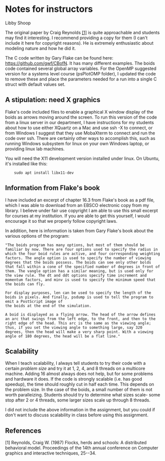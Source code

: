 # Notes for instructors

Libby Shoop

The original paper by Craig Reynolds [[1]](#1) is quite approachable and students may find it interesting. I recommend providing a copy for them (I can't include it here for copyright reasons). He is extremely enthusiastic about modeling nature and how he did it.

The C code written by Gary Flake can be found here: https://github.com/gwf/CBofN. It has many different examples. The boids code contained several global array variables. For the OpenMP suggested version for a systems level course (psPlotOMP folder), I updated the code to remove these and place the parameters needed for a run into a single C struct with default values set.

## A stipulation: need X graphics
Flake's code included files to enable a graphical X window display of the boids as arrows moving around the screen. To run this version of the code from a linux server in our department, I have instructions for my students about how to use either XQuartz on a Mac and use ssh -X to connect, or from Windows I suggest that they use MobaXterm to connect and run the code over ssh. There are certainly other ways to accomplish this, such as running Windows subsystem for linux on your own Windows laptop, or providing linux lab machines.

You will need the X11 development version installed under linux. On Ubuntu, it's installed like this:

        sudo apt install libx11-dev



## Information from Flake's book

I have included an excerpt of chapter 16.3 from Flake's book as a pdf file, which I was able to download from an EBSCO electronic copy from my library. I believe under fair use copyright I am able to use this small excerpt for courses at my institution. If you are able to get this yourself, I would encourage it so that we properly follow copyright laws.

In addition, here is information is taken from Gary Flake's book about the various options of the program:

    "The boids program has many options, but most of them should be familiar by now. There are four options used to specify the radius in which the four boid rules are active, and four corresponding weighting factors. The angle option is used to specify the number of viewing degrees that the boids possess. The boids can see only other bolds that fall within a cone of the specified number of degrees in front of them. The vangle option has a similar meaning, but is used only for the view rule. The dt and ddt options specify time increment and momentum factors, and minv is used to specify the minimum speed that the boids can fly.

    For display purposes, len can be used to specify the length of the boids in pixels. And finally, psdump is used to tell the program to emit a PostScript image of
    the boids at the end of the simulation.

    A boid is displayed as a flying arrow. The head of the arrow defines an arc that swings from the left edge, to the front, and then to the right edge of the head. This arc is the same as the viewing angle; thus, if you set the viewing angle to something large, say 320 degrees, then the head will make a very sharp point. With a viewing  angle of 180 degrees, the head will be a flat line."

## Scalability

When I teach scalability, I always tell students to try their code with a certain *problem size* and try it at 1, 2, 4, and 8 threads on a multicore machine. Adding 16 almost always does not help, but for some problems and hardware it does. If the code is strongly scalable (i.e. has good speedup), the time should roughly cut in half each time. This depends on the problem size. In the case of the boids, a small number of them is not worth paralleizing. Students should try to determine what sizes scale- some stop after 2 or 4 threads, some larger sizes scale up through 8 threads. 

I did not include the above information in the assignment, but you could if don't want to discuss scalability in class before using this assignment.

## References
<a id="1">[1]</a>
Reynolds, Craig W. (1987)
Flocks, herds and schools: A distributed behavioral model.
Proceedings of the 14th annual conference on Computer graphics and interactive techniques, 25--34.
